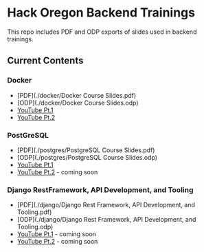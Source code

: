 # Hack Oregon Backend Trainings

This repo includes PDF and ODP exports of slides used in backend trainings.

## Current Contents

### Docker

* [PDF](./docker/Docker Course Slides.pdf)
* [ODP](./docker/Docker Course Slides.odp)
* [YouTube Pt.1](https://www.youtube.com/watch?v=vUhKkOdcD4g&t=1684s)
* [YouTube Pt.2](https://www.youtube.com/watch?v=vt2jk3Am-4s&t=1747s)

### PostGreSQL

* [PDF](./postgres/PostgreSQL Course Slides.pdf)
* [ODP](./postgres/PostgreSQL Course Slides.odp)
* [YouTube Pt.1](https://youtu.be/di8wUxu8DNc)
* [YouTube Pt.2]() - coming soon

### Django RestFramework, API Development, and Tooling

* [PDF](./django/Django Rest Framework, API Development, and Tooling.pdf)
* [ODP](./django/Django Rest Framework, API Development, and Tooling.odp)
* [YouTube Pt.1]() - coming soon
* [YouTube Pt.2]() - coming soon
